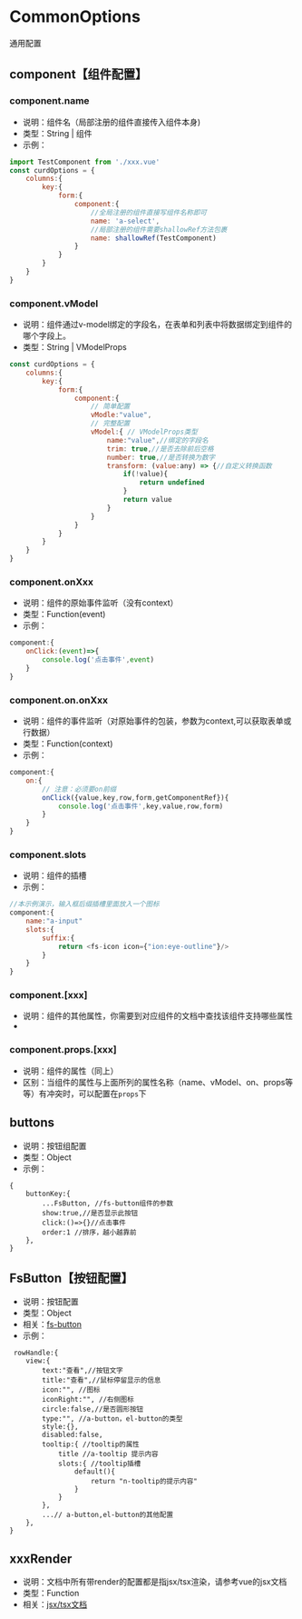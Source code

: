 # CommonOptions
通用配置

## component【组件配置】

### component.name
* 说明：组件名（局部注册的组件直接传入组件本身)
* 类型：String | 组件
* 示例： 
```js
import TestComponent from './xxx.vue'
const curdOptions = {
    columns:{
        key:{
            form:{
                component:{
                    //全局注册的组件直接写组件名称即可
                    name: 'a-select',
                    //局部注册的组件需要shallowRef方法包裹
                    name: shallowRef(TestComponent)
                }
            }
        }
    }
}
```

### component.vModel
* 说明：组件通过v-model绑定的字段名，在表单和列表中将数据绑定到组件的哪个字段上。
* 类型：String | VModelProps

```js
const curdOptions = {
    columns:{
        key:{
            form:{
                component:{
                    // 简单配置
                    vModle:"value", 
                    // 完整配置
                    vModel:{ // VModelProps类型
                        name:"value",//绑定的字段名
                        trim: true,//是否去除前后空格
                        number: true,//是否转换为数字
                        transform: (value:any) => {//自定义转换函数
                            if(!value){
                                return undefined
                            }
                            return value
                        }
                    }
                }
            }
        }
    }
}
```


### component.onXxx
* 说明：组件的原始事件监听（没有context）
* 类型：Function(event)
* 示例：
```js
component:{
    onClick:(event)=>{
        console.log('点击事件',event)
    }
}
```

### component.on.onXxx
* 说明：组件的事件监听（对原始事件的包装，参数为context,可以获取表单或行数据）
* 类型：Function(context)
* 示例：
```js
component:{
    on:{
        // 注意：必须要on前缀
        onClick({value,key,row,form,getComponentRef}){
            console.log('点击事件',key,value,row,form)
        }
    }
}
```


### component.slots
* 说明：组件的插槽
* 示例： 
```js
//本示例演示，输入框后缀插槽里面放入一个图标
component:{
    name:"a-input"
    slots:{
        suffix:{
            return <fs-icon icon={"ion:eye-outline"}/>
        }
    }
}
```

### component.[xxx]
* 说明：组件的其他属性，你需要到对应组件的文档中查找该组件支持哪些属性
* 

### component.props.[xxx]
* 说明：组件的属性（同上）
* 区别：当组件的属性与上面所列的属性名称（name、vModel、on、props等等）有冲突时，可以配置在`props`下




## buttons
* 说明：按钮组配置
* 类型：Object
* 示例：
```
{
    buttonKey:{
        ...FsButton, //fs-button组件的参数
        show:true,//是否显示此按钮
        click:()=>{}//点击事件
        order:1 //排序，越小越靠前
    },
}
```


## FsButton【按钮配置】
* 说明：按钮配置
* 类型：Object
* 相关：[fs-button](./components/crud/basic/fs-button.md)
* 示例：
```
 rowHandle:{
    view:{
        text:"查看",//按钮文字
        title:"查看",//鼠标停留显示的信息
        icon:"", //图标
        iconRight:"", //右侧图标
        circle:false,//是否圆形按钮
        type:"", //a-button，el-button的类型
        style:{},
        disabled:false,
        tooltip:{ //tooltip的属性
            title //a-tooltip 提示内容
            slots:{ //tooltip插槽
                default(){
                    return "n-tooltip的提示内容"
                }
            }
        },
        ...// a-button,el-button的其他配置
    },
}
```


## xxxRender
* 说明：文档中所有带render的配置都是指jsx/tsx渲染，请参考vue的jsx文档
* 类型：Function
* 相关：[jsx/tsx文档](https://cn.vuejs.org/guide/extras/render-function.html#jsx-tsx)
